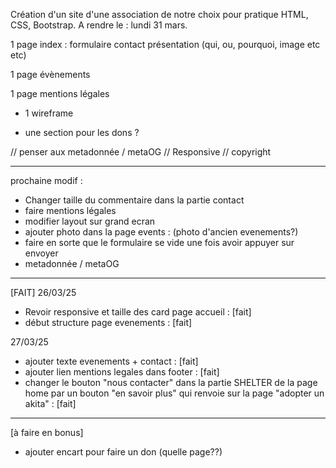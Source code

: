 Création d'un site d'une association de notre choix pour pratique HTML, CSS, Bootstrap. 
A rendre le : lundi 31 mars. 


1 page index : formulaire contact 
présentation (qui, ou, pourquoi, image etc etc)

1 page évènements

1 page mentions légales

+ 1 wireframe

+ une section pour les dons ? 

// penser aux metadonnée / metaOG
// Responsive
// copyright

-----------------
prochaine modif : 
- Changer taille du commentaire dans la partie contact
- faire mentions légales 
- modifier layout sur grand ecran 
- ajouter photo dans la page events : (photo d'ancien evenements?)
- faire en sorte que le formulaire se vide une fois avoir appuyer sur envoyer
- metadonnée / metaOG


-------------------------
[FAIT]
26/03/25
- Revoir responsive et taille des card page accueil : [fait]
- début structure page evenements : [fait]

27/03/25
- ajouter texte evenements + contact : [fait]
- ajouter lien mentions legales dans footer : [fait]
- changer le bouton "nous contacter" dans la partie SHELTER de la page home par un bouton "en savoir plus" qui renvoie sur la page "adopter un akita" : [fait]
----------
[à faire en bonus]
- ajouter encart pour faire un don (quelle page??)





